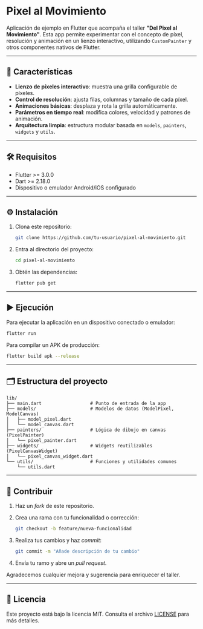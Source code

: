 # Pixel al Movimiento

Aplicación de ejemplo en Flutter que acompaña el taller **"Del Pixel al Movimiento"**. Esta app permite experimentar con el concepto de píxel, resolución y animación en un lienzo interactivo, utilizando `CustomPainter` y otros componentes nativos de Flutter.

---

## 🚀 Características

* **Lienzo de píxeles interactivo**: muestra una grilla configurable de píxeles.
* **Control de resolución**: ajusta filas, columnas y tamaño de cada píxel.
* **Animaciones básicas**: desplaza y rota la grilla automáticamente.
* **Parámetros en tiempo real**: modifica colores, velocidad y patrones de animación.
* **Arquitectura limpia**: estructura modular basada en `models`, `painters`, `widgets` y `utils`.

---

## 🛠 Requisitos

* Flutter >= 3.0.0
* Dart >= 2.18.0
* Dispositivo o emulador Android/iOS configurado

---

## ⚙️ Instalación

1. Clona este repositorio:

   ```bash
   git clone https://github.com/tu-usuario/pixel-al-movimiento.git
   ```
2. Entra al directorio del proyecto:

   ```bash
   cd pixel-al-movimiento
   ```
3. Obtén las dependencias:

   ```bash
   flutter pub get
   ```

---

## ▶️ Ejecución

Para ejecutar la aplicación en un dispositivo conectado o emulador:

```bash
flutter run
```

Para compilar un APK de producción:

```bash
flutter build apk --release
```

---

## 🗂 Estructura del proyecto

```
lib/
├── main.dart                  # Punto de entrada de la app
├── models/                    # Modelos de datos (ModelPixel, ModelCanvas)
│   ├── model_pixel.dart
│   └── model_canvas.dart
├── painters/                  # Lógica de dibujo en canvas (PixelPainter)
│   └── pixel_painter.dart
├── widgets/                   # Widgets reutilizables (PixelCanvasWidget)
│   └── pixel_canvas_widget.dart
└── utils/                     # Funciones y utilidades comunes
    └── utils.dart
```

---

## 🤝 Contribuir

1. Haz un *fork* de este repositorio.
2. Crea una rama con tu funcionalidad o corrección:

   ```bash
   git checkout -b feature/nueva-funcionalidad
   ```
3. Realiza tus cambios y haz *commit*:

   ```bash
   git commit -m "Añade descripción de tu cambio"
   ```
4. Envía tu ramo y abre un *pull request*.

Agradecemos cualquier mejora y sugerencia para enriquecer el taller.

---

## 📄 Licencia

Este proyecto está bajo la licencia MIT. Consulta el archivo [LICENSE](LICENSE) para más detalles.
